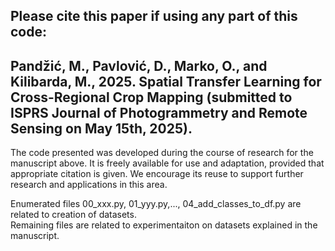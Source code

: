 ## Please cite this paper if using any part of this code: <br>
## Pandžić, M., Pavlović, D., Marko, O., and Kilibarda, M., 2025. Spatial Transfer Learning for Cross-Regional Crop Mapping (submitted to ISPRS Journal of Photogrammetry and Remote Sensing on May 15th, 2025). <br>

The code presented was developed during the course of research for the manuscript above. It is freely available for use and adaptation, provided that appropriate citation is given. We encourage its reuse to support further research and applications in this area.  <br>

Enumerated files 00_xxx.py, 01_yyy.py,..., 04_add_classes_to_df.py are related to creation of datasets. <br>
Remaining files are related to experimentaiton on datasets explained in the manuscript.
